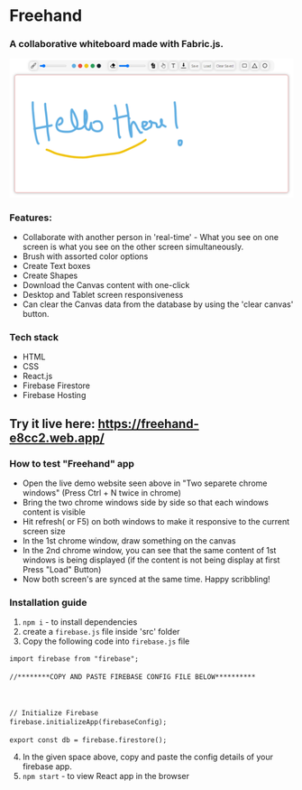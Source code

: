 # Freehand
### A collaborative whiteboard made with Fabric.js.   
![](screenshot/screenshot.png)

### Features: 
- Collaborate with another person in 'real-time' - What you see on one screen is what you see on the other screen simultaneously.
- Brush with assorted color options
- Create Text boxes 
- Create Shapes 
- Download the Canvas content with one-click
- Desktop and Tablet screen responsiveness
- Can clear the Canvas data from the database by using the 'clear canvas' button.


### Tech stack
* HTML 
* CSS 
* React.js
* Firebase Firestore
* Firebase Hosting


## Try it live here: https://freehand-e8cc2.web.app/


### How to test "Freehand" app

- Open the live demo website seen above in "Two separete chrome windows" (Press Ctrl + N twice in chrome)
- Bring the two chrome windows side by side so that each windows content is visible
- Hit refresh( or F5) on both windows to make it responsive to the current screen size
- In the 1st chrome window, draw something on the canvas
- In the 2nd chrome window, you can see that the same content of 1st windows is being displayed (if the content is not being display at first Press "Load" Button)
- Now both screen's are synced at the same time. Happy scribbling!



### Installation guide

1. `npm i` - to install dependencies
2. create a `firebase.js` file inside 'src' folder
3. Copy the following code into `firebase.js` file  
```
import firebase from "firebase";

//********COPY AND PASTE FIREBASE CONFIG FILE BELOW**********



// Initialize Firebase
firebase.initializeApp(firebaseConfig);

export const db = firebase.firestore();

```
4. In the given space above, copy and paste the config details of your firebase app.
5. `npm start` - to view React app in the browser